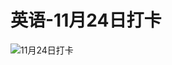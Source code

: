 # 英语-11月24日打卡

![11月24日打卡](https://cdn.jsdelivr.net/gh/ylsislove/image-home/test/20201124234145.jpg)
